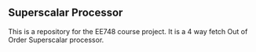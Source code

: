 ## Superscalar Processor
This is a repository for the EE748 course project. It is a 4 way fetch Out of Order Superscalar processor. 

